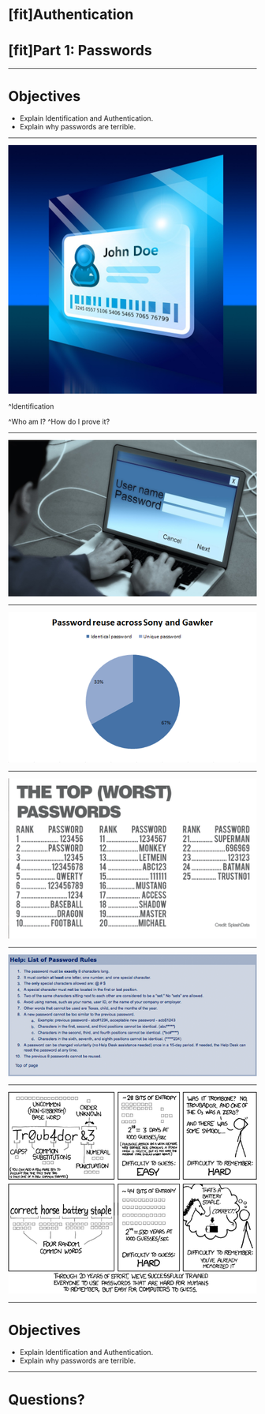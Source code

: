 # [fit]Authentication

# [fit]Part 1: Passwords

---

# Objectives
- Explain Identification and Authentication.
- Explain why passwords are terrible.

---

![](img/id.jpg)

^Identification

^Who am I?
^How do I prove it?

---

![](img/login.jpg)

---

![fit](img/gawker_sony_reuse.png)

---

![fit](img/worstPasswords.png)

---

![fit](img/passwordRules.gif)

---

![fit](img/passwordStrength.png)

---

# Objectives

- Explain Identification and Authentication.
- Explain why passwords are terrible.

---

# Questions?


